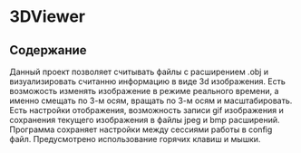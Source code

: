 # 3DViewer

## Содержание

Данный проект позволяет считывать файлы с расширением .obj и визуализировать считанню информацию в виде 3d изображения. Есть возможость изменять изображение в режиме реального времени, а именно смещать по 3-м осям, вращать по 3-м осям и масштабировать. Есть настройки отображения, возможность записи gif изображения и сохранения текущего изображения в файлы jpeg и bmp расширений. Программа сохраняет настройки между сессиями работы в config файл. Предусмотрено использование горячих клавиш и мышки.


